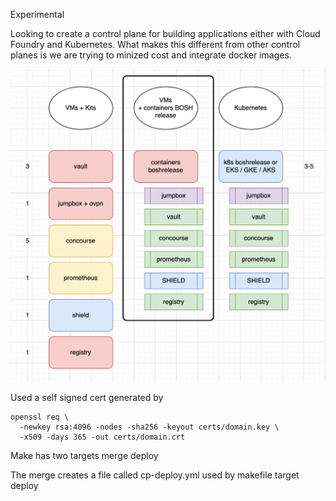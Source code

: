 Experimental

Looking to create a control plane for building applications either with Cloud Foundry and Kubernetes. What makes this different from other control planes is
we are trying to minized cost and integrate docker images.

![Model](docs/images/control-plane_2021-04-02_at_1.32.22_pm.png)

Used a self signed cert generated by

```
openssl req \
  -newkey rsa:4096 -nodes -sha256 -keyout certs/domain.key \
  -x509 -days 365 -out certs/domain.crt
```
Make has two targets
merge 
deploy

The merge creates a file called cp-deploy.yml used by makefile target deploy
